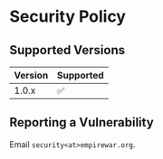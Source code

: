 # Security Policy

## Supported Versions

| Version | Supported          |
|---------|--------------------|
| 1.0.x   | :white_check_mark: |

## Reporting a Vulnerability
Email `security<at>empirewar.org`.
